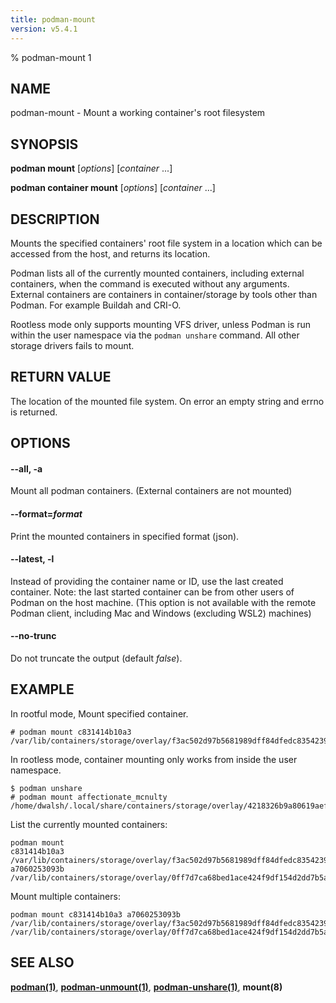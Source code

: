 ```yaml
---
title: podman-mount
version: v5.4.1
---
```


% podman-mount 1

## NAME
podman\-mount - Mount a working container's root filesystem

## SYNOPSIS
**podman mount** [*options*] [*container* ...]

**podman container mount** [*options*] [*container* ...]

## DESCRIPTION
Mounts the specified containers' root file system in a location which can be
accessed from the host, and returns its location.

Podman lists all of the currently mounted containers, including external containers, when the command is executed
without any arguments. External containers are containers in container/storage by tools other than Podman.
For example Buildah and CRI-O.

Rootless mode only supports mounting VFS driver, unless Podman is run within the user namespace
via the `podman unshare` command. All other storage drivers fails to mount.

## RETURN VALUE
The location of the mounted file system.  On error an empty string and errno is
returned.

## OPTIONS

#### **--all**, **-a**

Mount all podman containers. (External containers are not mounted)

#### **--format**=*format*

Print the mounted containers in specified format (json).


[//]: # (BEGIN included file options/latest.md)
#### **--latest**, **-l**

Instead of providing the container name or ID, use the last created container.
Note: the last started container can be from other users of Podman on the host machine.
(This option is not available with the remote Podman client, including Mac and Windows
(excluding WSL2) machines)

[//]: # (END   included file options/latest.md)

#### **--no-trunc**

Do not truncate the output (default *false*).

## EXAMPLE

In rootful mode, Mount specified container.
```
# podman mount c831414b10a3
/var/lib/containers/storage/overlay/f3ac502d97b5681989dff84dfedc8354239bcecbdc2692f9a639f4e080a02364/merged
```

In rootless mode, container mounting only works from inside the user namespace.
```
$ podman unshare
# podman mount affectionate_mcnulty
/home/dwalsh/.local/share/containers/storage/overlay/4218326b9a80619aef005ff95067f76687ad975ce101c176598fb416f6186906/merged
```

List the currently mounted containers:
```
podman mount
c831414b10a3 /var/lib/containers/storage/overlay/f3ac502d97b5681989dff84dfedc8354239bcecbdc2692f9a639f4e080a02364/merged
a7060253093b /var/lib/containers/storage/overlay/0ff7d7ca68bed1ace424f9df154d2dd7b5a125c19d887f17653cbcd5b6e30ba1/merged
```

Mount multiple containers:
```
podman mount c831414b10a3 a7060253093b
/var/lib/containers/storage/overlay/f3ac502d97b5681989dff84dfedc8354239bcecbdc2692f9a639f4e080a02364/merged
/var/lib/containers/storage/overlay/0ff7d7ca68bed1ace424f9df154d2dd7b5a125c19d887f17653cbcd5b6e30ba1/merged
```

## SEE ALSO
**[podman(1)](podman.1.md)**, **[podman-unmount(1)](podman-unmount.1.md)**, **[podman-unshare(1)](podman-unshare.1.md)**, **mount(8)**
